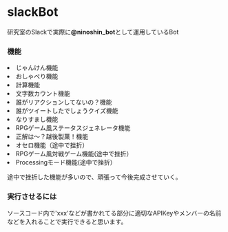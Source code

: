# slackBot
<p>研究室のSlackで実際に<b>@ninoshin_bot</b>として運用しているBot</p>

### 機能
<li>じゃんけん機能</li>
<li>おしゃべり機能</li>
<li>計算機能</li>
<li>文字数カウント機能</li>
<li>誰がリアクションしてないの？機能</li>
<li>誰がツイートしたでしょうクイズ機能</li>
<li>なりすまし機能</li>
<li>RPGゲーム風ステータスジェネレータ機能</li>
<li>正解は〜？越後製菓！機能</li>
<li>オセロ機能（途中で挫折）</li>
<li>RPGゲーム風対戦ゲーム機能(途中で挫折）</li>
<li>Processingモード機能(途中で挫折）</li>

途中で挫折した機能が多いので、頑張って今後完成させていく。

### 実行させるには
ソースコード内で'xxx'などが書かれてる部分に適切なAPIKeyやメンバーの名前などを入れることで実行できると思います。
